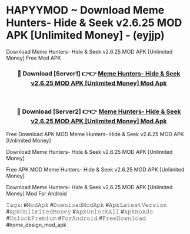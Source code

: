 # HAPYYMOD ~ Download Meme Hunters- Hide & Seek v2.6.25 MOD APK [Unlimited Money] - (eyjjp)
Download Meme Hunters- Hide & Seek v2.6.25 MOD APK [Unlimited Money] Free Mod APK

<div align="center">
<h3>🔴 Download [Server1] 👉👉 <a href="https://apk-comot.site?title=Meme_Hunters-_Hide_&_Seek_v2.6.25_MOD_APK_[Unlimited_Money]">Meme Hunters- Hide & Seek v2.6.25 MOD APK [Unlimited Money] Mod Apk</a></h3><br>

<h3>🔴 Download [Server2] 👉👉 <a href="https://apk-comot.site?title=Meme_Hunters-_Hide_&_Seek_v2.6.25_MOD_APK_[Unlimited_Money]">Meme Hunters- Hide & Seek v2.6.25 MOD APK [Unlimited Money] Mod Apk</a></h3>
</div>


Free Download APK MOD Meme Hunters- Hide & Seek v2.6.25 MOD APK [Unlimited Money]

Download Meme Hunters- Hide & Seek v2.6.25 MOD APK [Unlimited Money] 

Free APK MOD Meme Hunters- Hide & Seek v2.6.25 MOD APK [Unlimited Money] 

Download Meme Hunters- Hide & Seek v2.6.25 MOD APK [Unlimited Money] Mod For Android

𝚃𝚊𝚐𝚜: #𝙼𝚘𝚍𝙰𝚙𝚔 #𝙳𝚘𝚠𝚗𝚕𝚘𝚊𝚍𝙼𝚘𝚍𝙰𝚙𝚔 #𝙰𝚙𝚔𝙻𝚊𝚝𝚎𝚜𝚝𝚅𝚎𝚛𝚜𝚒𝚘𝚗 #𝙰𝚙𝚔𝚄𝚗𝚕𝚒𝚖𝚒𝚝𝚎𝚍𝙼𝚘𝚗𝚎𝚢 #𝙰𝚙𝚔𝚄𝚗𝚕𝚘𝚌𝚔𝙰𝚕𝚕 #𝙰𝚙𝚔𝙽𝚘𝙰𝚍𝚜 #𝚄𝚗𝚕𝚘𝚌𝚔𝙿𝚛𝚎𝚖𝚒𝚞𝚖 #𝙵𝚘𝚛𝙰𝚗𝚍𝚛𝚘𝚒𝚍 #𝙵𝚛𝚎𝚎𝙳𝚘𝚠𝚗𝚕𝚘𝚊𝚍 #home_design_mod_apk
